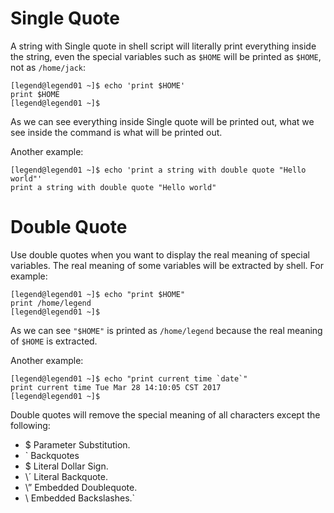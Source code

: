# Single Quote

A string with Single quote in shell script will literally print everything inside the
string, even the special variables such as `$HOME` will be printed as `$HOME`, not as
`/home/jack`:

```
[legend@legend01 ~]$ echo 'print $HOME'
print $HOME
[legend@legend01 ~]$
```
As we can see everything inside Single quote will be printed out, what we see inside
the command is what will be printed out.

Another example:
```
[legend@legend01 ~]$ echo 'print a string with double quote "Hello world"'
print a string with double quote "Hello world"
```

# Double Quote

Use double quotes when you want to display the real meaning of special variables.
The real meaning of some variables will be extracted by shell. For example:

```
[legend@legend01 ~]$ echo "print $HOME"
print /home/legend
[legend@legend01 ~]$
```

As we can see `"$HOME"` is printed as `/home/legend` because the real meaning of 
`$HOME` is extracted. 

Another example:
```
[legend@legend01 ~]$ echo "print current time `date`"
print current time Tue Mar 28 14:10:05 CST 2017
[legend@legend01 ~]$
```
Double quotes will remove the special meaning of all characters except the following:

* $ Parameter Substitution.
* ` Backquotes
* \$ Literal Dollar Sign.
* \´ Literal Backquote.
* \” Embedded Doublequote.
* \\ Embedded Backslashes.`
